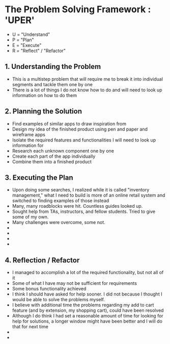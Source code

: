 <h1>The Problem Solving Framework : 'UPER'</h1>

* U = "Understand"
* P = "Plan"
* E = "Execute"
* R = "Reflect" / "Refactor"

<h2>1. Understanding the Problem</h2>

* This is a multistep problem that will require me to break it into individual segments and tackle them one by one
* There is a lot of things I do not know how to do and will need to look up information on how to do them

<h2>
    2. Planning the Solution
</h2>

* Find examples of similar apps to draw inspiration from
* Design my idea of the finished product using pen and paper and wireframe apps
* Isolate the required features and functionalities I will need to look up information for
* Research each unknown component one by one
* Create each part of the app individually
* Combine them into a finished product

<h2>
    3. Executing the Plan
</h2>

* Upon doing some searches, I realized while it is called "inventory management," what I need to build is more of an online retail system and switched to finding examples of those instead
* Many, many roadblocks were hit. Countless guides looked up.
* Sought help from TAs, instructors, and fellow students. Tried to give some of my own.
* Many challenges were overcome, some not.
*
*
*
*
<h2>
    4. Reflection / Refactor
</h2>

* I managed to accomplish a lot of the required functionality, but not all of it
* Some of what I have may not be sufficient for requirements
* Some bonus functionality achieved
* I think I should have asked for help sooner. I did not because I thought I would be able to solve the problems myself.
* I believe with additional time the problems regarding my add to cart feature (and by extension, my shopping cart), could have been resolved
* Although I do think I had set a reasonable amount of time for looking for help for solutions, a longer window might have been better and I will do that for next time
*
*